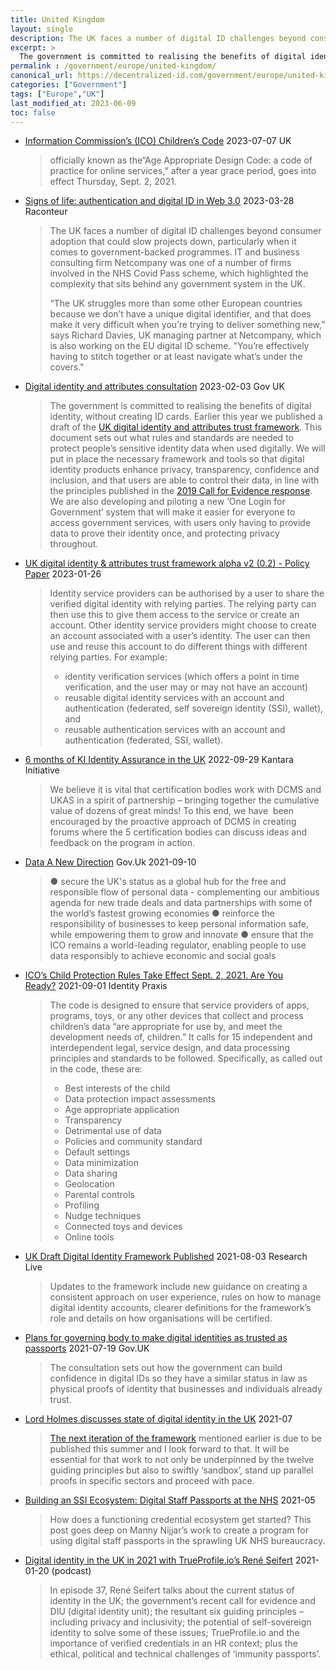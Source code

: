 ```yaml
---
title: United Kingdom
layout: single
description: The UK faces a number of digital ID challenges beyond consumer adoption that could slow projects down
excerpt: >
  The government is committed to realising the benefits of digital identity, without creating ID cards. Earlier this year we published a draft of the UK digital identity and attributes trust framework. This document sets out what rules and standards are needed to protect people’s sensitive identity data when used digitally
permalink : /government/europe/united-kingdom/
canonical_url: https://decentralized-id.com/government/europe/united-kingdom/
categories: ["Government"]
tags: ["Europe","UK"]
last_modified_at: 2023-06-09
toc: false
---
```


* [Information Commission’s (ICO) Children’s Code](https://ico.org.uk/for-organisations/guide-to-data-protection/ico-codes-of-practice/age-appropriate-design-a-code-of-practice-for-online-services/) 2023-07-07 UK 
  > officially known as the“Age Appropriate Design Code: a code of practice for online services,” after a year grace period, goes into effect Thursday, Sept. 2, 2021.
* [Signs of life: authentication and digital ID in Web 3.0](https://www.raconteur.net/insights/harnessing-the-digital-id-paradigm-shift/) 2023-03-28 Raconteur
  > The UK faces a number of digital ID challenges beyond consumer adoption that could slow projects down, particularly when it comes to government-backed programmes. IT and business consulting firm Netcompany was one of a number of firms involved in the NHS Covid Pass scheme, which highlighted the complexity that sits behind any government system in the UK.
  > 
  > “The UK struggles more than some other European countries because we don’t have a unique digital identifier, and that does make it very difficult when you’re trying to deliver something new,” says Richard Davies, UK managing partner at Netcompany, which is also working on the EU digital ID scheme. "You’re effectively having to stitch together or at least navigate what’s under the covers."
* [Digital identity and attributes consultation](https://www.gov.uk/government/consultations/digital-identity-and-attributes-consultation/digital-identity-and-attributes-consultation) 2023-02-03 Gov UK
  > The government is committed to realising the benefits of digital identity, without creating ID cards. Earlier this year we published a draft of the [UK digital identity and attributes trust framework](https://www.gov.uk/government/publications/the-uk-digital-identity-and-attributes-trust-framework). This document sets out what rules and standards are needed to protect people’s sensitive identity data when used digitally. We will put in place the necessary framework and tools so that digital identity products enhance privacy, transparency, confidence and inclusion, and that users are able to control their data, in line with the principles published in the [2019 Call for Evidence response](https://www.gov.uk/government/consultations/digital-identity/outcome/digital-identity-call-for-evidence-response). We are also developing and piloting a new ‘One Login for Government’ system that will make it easier for everyone to access government services, with users only having to provide data to prove their identity once, and protecting privacy throughout.
* [UK digital identity & attributes trust framework alpha v2 (0.2) - Policy Paper](https://www.gov.uk/government/publications/uk-digital-identity-attributes-trust-framework-updated-version/uk-digital-identity-and-attributes-trust-framework-alpha-version-2) 2023-01-26
  > Identity service providers can be authorised by a user to share the verified digital identity with relying parties. The relying party can then use this to give them access to the service or create an account. Other identity service providers might choose to create an account associated with a user’s identity. The user can then use and reuse this account to do different things with different relying parties. For example:
  > - identity verification services (which offers a point in time verification, and the user may or may not have an account)
  > - reusable digital identity services with an account and authentication (federated, self sovereign identity (SSI), wallet), and
  > - reusable authentication services with an account and authentication (federated, SSI, wallet).
* [6 months of KI Identity Assurance in the UK](https://kantarainitiative.org/2022/09/29/6-months-of-ki-identity-assurance-in-the-uk/) 2022-09-29 Kantara Initiative 
  > We believe it is vital that certification bodies work with DCMS and UKAS in a spirit of partnership – bringing together the cumulative value of dozens of great minds! To this end, we have  been encouraged by the proactive approach of DCMS in creating forums where the 5 certification bodies can discuss ideas and feedback on the program in action.
* [Data A New Direction](https://assets.publishing.service.gov.uk/government/uploads/system/uploads/attachment_data/file/1016395/Data_Reform_Consultation_Document__Accessible_.pdf) Gov.Uk 2021-09-10
  > ● secure the UK's status as a global hub for the free and responsible flow of personal data - complementing our ambitious agenda for new trade deals and data partnerships with some of the world’s fastest growing economies
  > ● reinforce the responsibility of businesses to keep personal information safe, while empowering them to grow and innovate
  > ● ensure that the ICO remains a world-leading regulator, enabling people to use data responsibly to achieve economic and social goals
* [ICO’s Child Protection Rules Take Effect Sept. 2, 2021. Are You Ready?](https://identitypraxis.com/2021/09/01/icos-child-protection-rules-take-effect-sept-2-2021-are-you-ready/) 2021-09-01 Identity Praxis 
  > The code is designed to ensure that service providers of apps, programs, toys, or any other devices that collect and process children’s data “are appropriate for use by, and meet the development needs of, children.” It calls for 15 independent and interdependent legal, service design, and data processing principles and standards to be followed. Specifically, as called out in the code, these are:
  > - Best interests of the child 
  > - Data protection impact assessments 
  > - Age appropriate application
  > - Transparency 
  > - Detrimental use of data 
  > - Policies and community standard 
  > - Default settings 
  > - Data minimization 
  > - Data sharing 
  > - Geolocation 
  > - Parental controls 
  > - Profiling 
  > - Nudge techniques 
  > - Connected toys and devices 
  > - Online tools
* [UK Draft Digital Identity Framework Published](https://www.research-live.com/article/news/uk-draft-digital-identity-framework-published/id/5087382) 2021-08-03 Research Live
  > Updates to the framework include new guidance on creating a consistent approach on user experience, rules on how to manage digital identity accounts, clearer definitions for the framework’s role and details on how organisations will be certified.
* [Plans for governing body to make digital identities as trusted as passports](https://www.gov.uk/government/news/plans-for-governing-body-to-make-digital-identities-as-trusted-as-passports) 2021-07-19 Gov.UK
  > The consultation sets out how the government can build confidence in digital IDs so they have a similar status in law as physical proofs of identity that businesses and individuals already trust.
* [Lord Holmes discusses state of digital identity in the UK](https://www.biometricupdate.com/202107/lord-holmes-discusses-state-of-digital-identity-in-the-uk) 2021-07
  > [The next iteration of the framework](https://www.biometricupdate.com/202103/uk-government-runs-new-digital-id-system-pilot-for-public-services) mentioned earlier is due to be published this summer and I look forward to that. It will be essential for that work to not only be underpinned by the twelve guiding principles but also to swiftly ‘sandbox’, stand up parallel proofs in specific sectors and proceed with pace.
* [Building an SSI Ecosystem: Digital Staff Passports at the NHS](https://www.windley.com/archives/2021/05/building_an_ssi_ecosystem_digital_staff_passports_at_the_nhs.shtml) 2021-05
  > How does a functioning credential ecosystem get started? This post goes deep on Manny Nijjar’s work to create a program for using digital staff passports in the sprawling UK NHS bureaucracy.
* [Digital identity in the UK in 2021 with TrueProfile.io’s René Seifert](https://www.ubisecure.com/podcast/digital-identity-uk-2021-ssi-trueprofile-rene-seifert/) 2021-01-20 (podcast)
  > In episode 37, René Seifert talks about the current status of identity in the UK; the government’s recent call for evidence and DIU (digital identity unit); the resultant six guiding principles – including privacy and inclusivity; the potential of self-sovereign identity to solve some of these issues; TrueProfile.io and the importance of verified credentials in an HR context; plus the ethical, political and technical challenges of ‘immunity passports’.
